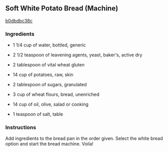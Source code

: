 ## Soft White Potato Bread (Machine)

[b0dbdbc38c](http://www.food.com/recipe/soft-white-potato-bread-machine-461643)

### Ingredients

 - 1 1/4 cup of water, bottled, generic

 - 2 1/2 teaspoon of leavening agents, yeast, baker's, active dry

 - 2 tablespoon of vital wheat gluten

 - 14 cup of potatoes, raw, skin

 - 2 tablespoon of sugars, granulated

 - 3 cup of wheat flours, bread, unenriched

 - 14 cup of oil, olive, salad or cooking

 - 1 teaspoon of salt, table

### Instructions

Add ingredients to the bread pan in the order given. Select the white bread option and start the bread machine. Voila!